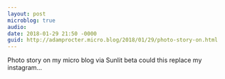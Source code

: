 ```yaml
---
layout: post
microblog: true
audio: 
date: 2018-01-29 21:50 -0000
guid: http://adamprocter.micro.blog/2018/01/29/photo-story-on.html
---
```

Photo story on my micro blog via Sunlit beta could this replace my instagram... 
